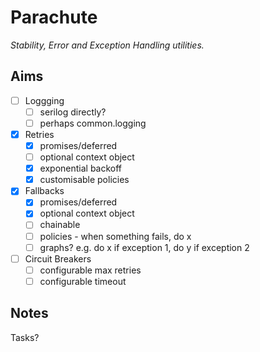 # Parachute
*Stability, Error and Exception Handling utilities.*

## Aims

* [ ] Loggging
  * [ ] serilog directly?
  * [ ] perhaps common.logging
* [x] Retries
  * [x] promises/deferred
  * [ ] optional context object
  * [x] exponential backoff
  * [x] customisable policies
* [x] Fallbacks
  * [x] promises/deferred
  * [x] optional context object
  * [ ] chainable
  * [ ] policies - when something fails, do x
  * [ ] graphs? e.g. do x if exception 1, do y if exception 2
* [ ] Circuit Breakers
  * [ ] configurable max retries
  * [ ] configurable timeout

## Notes

Tasks?
